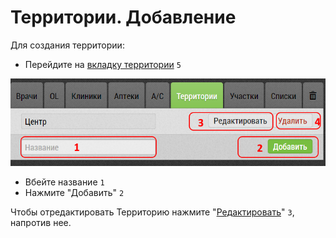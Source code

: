 # Территории. Добавление

Для создания территории: 

- Перейдите на [вкладку территории](database.html) `5`

![](../images/database-territory.png)

- Вбейте название `1`
- Нажмите "Добавить" `2`

Чтобы отредактировать Территорию нажмите "[Редактировать](database-territory-edit.html)" `3`, напротив нее.
